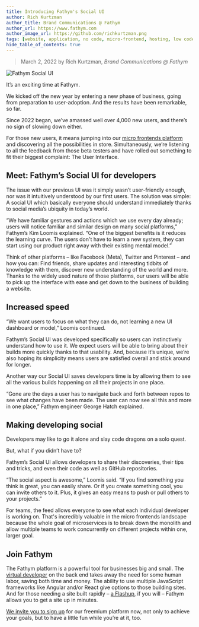 ```yaml
---
title: Introducing Fathym's Social UI
author: Rich Kurtzman
author_title: Brand Communications @ Fathym
author_url: https://www.fathym.com
author_image_url: https://github.com/richkurtzman.png
tags: [website, application, no code, micro-frontend, hosting, low code]
hide_table_of_contents: true
---
```


> March 2, 2022 by Rich Kurtzman, _Brand Communications @ Fathym_

![Fathym Social UI](/img/fathymsocialui.jpg)

It’s an exciting time at Fathym.  

We kicked off the new year by entering a new phase of business, going from preparation to user-adoption. And the results have been remarkable, so far.  

Since 2022 began, we’ve amassed well over 4,000 new users, and there’s no sign of slowing down either. 

For those new users, it means jumping into our [micro frontends platform](https://www.fathym.com/blog/articles/2022/february/2022-02-14-fathym-vs-netlify-and-vercel-micro-frontends) and discovering all the possibilities in store. Simultaneously, we’re listening to all the feedback from those beta testers and have rolled out something to fit their biggest complaint: The User Interface.  

## Meet: Fathym’s Social UI for developers 

The issue with our previous UI was it simply wasn’t user-friendly enough, nor was it intuitively understood by our first users. The solution was simple: A social UI which basically everyone should understand immediately thanks to social media’s ubiquity in today’s world.  

“We have familiar gestures and actions which we use every day already; users will notice familiar and similar design on many social platforms,” Fathym’s Kim Loomis explained. “One of the biggest benefits is it reduces the learning curve. The users don't have to learn a new system, they can start using our product right away with their existing mental model.” 

Think of other platforms – like Facebook (Meta), Twitter and Pinterest – and how you can: Find friends, share updates and interesting tidbits of knowledge with them, discover new understanding of the world and more. Thanks to the widely used nature of those platforms, our users will be able to pick up the interface with ease and get down to the business of building a website.  

## Increased speed  

“We want users to focus on what they can do, not learning a new UI dashboard or model,” Loomis continued.  

Fathym’s Social UI was developed specifically so users can instinctively understand how to use it. We expect users will be able to bring about their builds more quickly thanks to that usability. And, because it’s unique, we’re also hoping its simplicity means users are satisfied overall and stick around for longer.  

Another way our Social UI saves developers time is by allowing them to see all the various builds happening on all their projects in one place.  

“Gone are the days a user has to navigate back and forth between repos to see what changes have been made. The user can now see all this and more in one place,” Fathym engineer George Hatch explained.  

## Making developing social 

Developers may like to go it alone and slay code dragons on a solo quest. 

But, what if you didn’t have to?  

Fathym’s Social UI allows developers to share their discoveries, their tips and tricks, and even their code as well as GitHub repositories.  

“The social aspect is awesome,” Loomis said. “If you find something you think is great, you can easily share. Or if you create something cool, you can invite others to it. Plus, it gives an easy means to push or pull others to your projects.” 

For teams, the feed allows everyone to see what each individual developer is working on. That's incredibly valuable in the micro frontends landscape because the whole goal of microservices is to break down the monolith and allow multiple teams to work concurrently on different projects within one, larger goal.  

## Join Fathym 

The Fathym platform is a powerful tool for businesses big and small. The [virtual developer](https://www.fathym.com/blog/articles/2022/february/2022-02-03-freelance-developers-fathym-saves-you-time-as-a-virtual-developer) on the back end takes away the need for some human labor, saving both time and money. The ability to use multiple JavaScript frameworks like Angular and/or React give options to those building sites. And for those needing a site built rapidly – [a Flashup](https://www.fathym.com/blog/articles/2022/february/2022-02-18-flashup-buzz-word-or-brilliant-idea), if you will – Fathym allows you to get a site up in minutes. 

[We invite you to sign up](https://www.fathym.com/dashboard) for our freemium platform now, not only to achieve your goals, but to have a little fun while you’re at it, too. 

 

